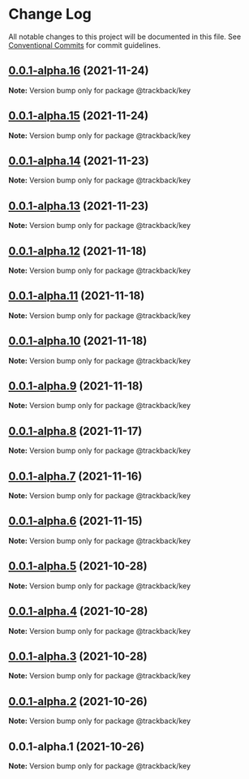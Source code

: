 # Change Log

All notable changes to this project will be documented in this file.
See [Conventional Commits](https://conventionalcommits.org) for commit guidelines.

## [0.0.1-alpha.16](https://github.com/trackback-blockchain/trackback-verifiable/compare/@trackback/key@0.0.1-alpha.15...@trackback/key@0.0.1-alpha.16) (2021-11-24)

**Note:** Version bump only for package @trackback/key





## [0.0.1-alpha.15](https://github.com/trackback-blockchain/trackback-verifiable/compare/@trackback/key@0.0.1-alpha.14...@trackback/key@0.0.1-alpha.15) (2021-11-24)

**Note:** Version bump only for package @trackback/key





## [0.0.1-alpha.14](https://github.com/trackback-blockchain/trackback-verifiable/compare/@trackback/key@0.0.1-alpha.13...@trackback/key@0.0.1-alpha.14) (2021-11-23)

**Note:** Version bump only for package @trackback/key





## [0.0.1-alpha.13](https://github.com/trackback-blockchain/trackback-verifiable/compare/@trackback/key@0.0.1-alpha.12...@trackback/key@0.0.1-alpha.13) (2021-11-23)

**Note:** Version bump only for package @trackback/key





## [0.0.1-alpha.12](https://github.com/trackback-blockchain/trackback-verifiable/compare/@trackback/key@0.0.1-alpha.11...@trackback/key@0.0.1-alpha.12) (2021-11-18)

**Note:** Version bump only for package @trackback/key





## [0.0.1-alpha.11](https://github.com/trackback-blockchain/trackback-verifiable/compare/@trackback/key@0.0.1-alpha.10...@trackback/key@0.0.1-alpha.11) (2021-11-18)

**Note:** Version bump only for package @trackback/key





## [0.0.1-alpha.10](https://github.com/trackback-blockchain/trackback-verifiable/compare/@trackback/key@0.0.1-alpha.9...@trackback/key@0.0.1-alpha.10) (2021-11-18)

**Note:** Version bump only for package @trackback/key





## [0.0.1-alpha.9](https://github.com/trackback-blockchain/trackback-verifiable/compare/@trackback/key@0.0.1-alpha.8...@trackback/key@0.0.1-alpha.9) (2021-11-18)

**Note:** Version bump only for package @trackback/key





## [0.0.1-alpha.8](https://github.com/trackback-blockchain/trackback-verifiable/compare/@trackback/key@0.0.1-alpha.7...@trackback/key@0.0.1-alpha.8) (2021-11-17)

**Note:** Version bump only for package @trackback/key





## [0.0.1-alpha.7](https://github.com/trackback-blockchain/trackback-verifiable/compare/@trackback/key@0.0.1-alpha.6...@trackback/key@0.0.1-alpha.7) (2021-11-16)

**Note:** Version bump only for package @trackback/key





## [0.0.1-alpha.6](https://github.com/trackback-blockchain/trackback-verifiable/compare/@trackback/key@0.0.1-alpha.5...@trackback/key@0.0.1-alpha.6) (2021-11-15)

**Note:** Version bump only for package @trackback/key





## [0.0.1-alpha.5](https://github.com/trackback-blockchain/trackback-verifiable/compare/@trackback/key@0.0.1-alpha.4...@trackback/key@0.0.1-alpha.5) (2021-10-28)

**Note:** Version bump only for package @trackback/key





## [0.0.1-alpha.4](https://github.com/trackback-blockchain/trackback-verifiable/compare/@trackback/key@0.0.1-alpha.3...@trackback/key@0.0.1-alpha.4) (2021-10-28)

**Note:** Version bump only for package @trackback/key





## [0.0.1-alpha.3](https://github.com/trackback-blockchain/trackback-verifiable/compare/@trackback/key@0.0.1-alpha.2...@trackback/key@0.0.1-alpha.3) (2021-10-28)

**Note:** Version bump only for package @trackback/key





## [0.0.1-alpha.2](https://github.com/trackback-blockchain/trackback-verifiable/compare/@trackback/key@0.0.1-alpha.1...@trackback/key@0.0.1-alpha.2) (2021-10-26)

**Note:** Version bump only for package @trackback/key





## 0.0.1-alpha.1 (2021-10-26)

**Note:** Version bump only for package @trackback/key
